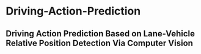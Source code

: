 # Driving-Action-Prediction
## Driving Action Prediction Based on Lane-Vehicle Relative Position Detection Via Computer Vision

